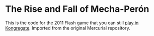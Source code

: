 # The Rise and Fall of Mecha-Perón

This is the code for the 2011 Flash game that you can still [play in Kongregate](https://www.kongregate.com/games/smakana/the-rise-and-fall-of-mecha-per-n). Imported from the original Mercurial repository.
